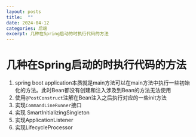 ```yaml
---
layout: posts
title:  ""
date: 2024-04-12
categories: 后端
excerpt: 几种在Spring启动的时执行代码的方法
---
```


# 几种在Spring启动的时执行代码的方法

1. spring boot application本质就是main方法可以在main方法中执行一些初始化的方法。此时Bean都没有创建和注入涉及到Bean的方法无法使用
2. 使用`@PostConstruct`注解在Bean注入之后执行对应的一些init方法
3. 实现`CommandLineRunner`接口
4. 实现 SmartInitializingSingleton
5. 实现ApplicationListener<ContextRefreshedEvent>
6. 实现LifecycleProcessor

